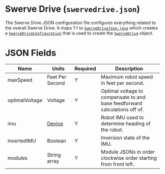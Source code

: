 # Swerve Drive (`swervedrive.json`)

The Swerve Drive JSON configuration file configures everything related to the overall Swerve Drive.
It maps 1:1
to [`SwerveDriveJson.java`](../../src/main/java/frc/robot/subsystems/swervedrive/swervelib/parser/json/SwerveDriveJson.java)
which creates
a [`SwerveDriveConfiguration`](../../src/main/java/frc/robot/subsystems/swervedrive/swervelib/parser/SwerveDriveConfiguration.java)
that is used to create
the [`SwerveDrive`](../../src/main/java/frc/robot/subsystems/swervedrive/swervelib/SwerveDrive.java)
object.

# JSON Fields

| Name           | Units                   | Required | Description                                                                |
|----------------|-------------------------|----------|----------------------------------------------------------------------------|
| maxSpeed       | Feet Per Second         | Y        | Maximum robot speed in feet per second.                                    |
| optimalVoltage | Voltage                 | Y        | Optimal voltage to compensate to and base feedforward calculations off of. |
| imu            | [Device](devicejson.md) | Y        | Robot IMU used to determine heading of the robot.                          |
| invertedIMU    | Boolean                 | Y        | Inversion state of the IMU.                                                |
| modules        | String array            | Y        | Module JSONs in order clockwise order starting from front left.            |
